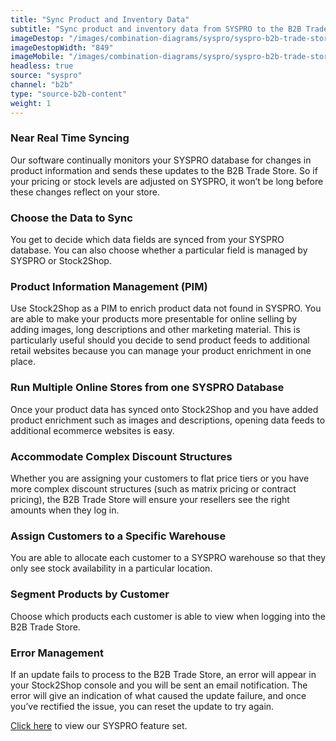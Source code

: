 ```yaml
---
title: "Sync Product and Inventory Data"
subtitle: "Sync product and inventory data from SYSPRO to the B2B Trade Store."
imageDestop: "/images/combination-diagrams/syspro/syspro-b2b-trade-store-inventory.svg"
imageDestopWidth: "849"
imageMobile: "/images/combination-diagrams/syspro/syspro-b2b-trade-store-inventory.svg"
headless: true
source: "syspro"
channel: "b2b"
type: "source-b2b-content"
weight: 1
---
```


### Near Real Time Syncing
Our software continually monitors your SYSPRO database for changes in product information and sends these updates to the B2B Trade Store. So if your pricing or stock levels are adjusted on SYSPRO, it won’t be long before these changes reflect on your store.

### Choose the Data to Sync
You get to decide which data fields are synced from your SYSPRO database. You can also choose whether a particular field is managed by SYSPRO or Stock2Shop.

### Product Information Management (PIM)
Use Stock2Shop as a PIM to enrich product data not found in SYSPRO. You are able to make your products more presentable for online selling by adding images, long descriptions and other marketing material. This is particularly useful should you decide to send product feeds to additional retail websites because you can manage your product enrichment in one place.

### Run Multiple Online Stores from one SYSPRO Database
Once your product data has synced onto Stock2Shop and you have added product enrichment such as images and descriptions, opening data feeds to additional ecommerce websites is easy.

### Accommodate Complex Discount Structures
Whether you are assigning your customers to flat price tiers or you have more complex discount structures (such as matrix pricing or contract pricing), the B2B Trade Store will ensure your resellers see the right amounts when they log in.

### Assign Customers to a Specific Warehouse
You are able to allocate each customer to a SYSPRO warehouse so that they only see stock availability in a particular location.

### Segment Products by Customer
Choose which products each customer is able to view when logging into the B2B Trade Store.

### Error Management
If an update fails to process to the B2B Trade Store, an error will appear in your Stock2Shop console and you will be sent an email notification. The error will give an indication of what caused the update failure, and once you’ve rectified the issue, you can reset the update to try again.

[Click here](/help/features/syspro/ "SYSPRO Features") to view our SYSPRO feature set.
